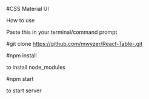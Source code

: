 #CSS
Material UI

How to use


Paste this in your terminal/command prompt


#git clone https://github.com/mwyzer/React-Table-.git


#npm install


to install node_modules


#npm start


to start server

